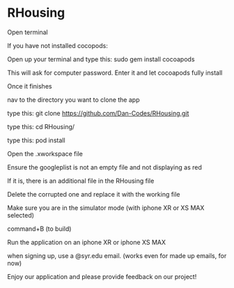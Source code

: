 # RHousing

Open terminal

If you have not installed cocopods:

Open up your terminal and type this: sudo gem install cocoapods

This will ask for computer password. Enter it and let cocoapods fully install


Once it finishes

nav to the directory you want to clone the app

type this: git clone https://github.com/Dan-Codes/RHousing.git

type this: cd RHousing/

type this: pod install 

        
Open the .xworkspace file

Ensure the googleplist is not an empty file and not displaying as red

If it is, there is an additional file in the RHousing file

Delete the corrupted one and replace it with the working file 

Make sure you are in the simulator mode (with iphone XR or XS MAX selected)

command+B (to build)

Run the application on an iphone XR or iphone XS MAX 

when signing up, use a @syr.edu email. (works even for made up emails, for now)

Enjoy our application and please provide feedback on our project!

